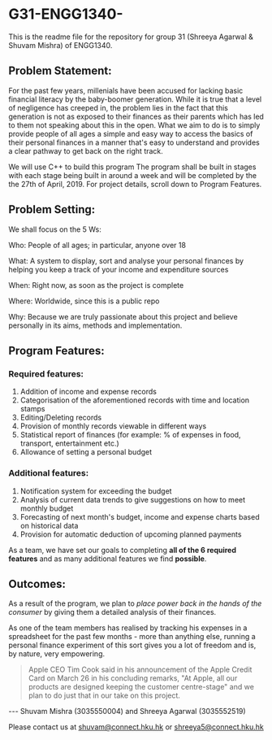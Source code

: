# G31-ENGG1340-
This is the readme file for the repository for group 31 (Shreeya Agarwal &amp; Shuvam Mishra) of ENGG1340.

## Problem Statement:
For the past few years, millenials have been accused for lacking basic financial literacy by the baby-boomer generation. While it is true that a level of negligence has creeped in, the problem lies in the fact that this generation is not as exposed to their finances as their parents which has led to them not speaking about this in the open. What we aim to do is to simply provide people of all ages a simple and easy way to access the basics of their personal finances in a manner that's easy to understand and provides a clear pathway to get back on the right track.

We will use C++ to build this program
The program shall be built in stages with each stage being built in around a week and will be completed by the the 27th of April, 2019.
For project details, scroll down to Program Features.


## Problem Setting:
We shall focus on the 5 Ws:

Who: People of all ages; in particular, anyone over 18

What: A system to display, sort and analyse your personal finances by helping you keep a track of your income and expenditure sources

When: Right now, as soon as the project is complete

Where: Worldwide, since this is a public repo

Why: Because we are truly passionate about this project and believe personally in its aims, methods and implementation.

## Program Features:

### Required features:
1. Addition of income and expense records
2. Categorisation of the aforementioned records with time and location stamps
3. Editing/Deleting records
4. Provision of monthly records viewable in different ways
5. Statistical report of finances (for example: % of expenses in food, transport, entertainment etc.)
6. Allowance of setting a personal budget

### Additional features:
1. Notification system for exceeding the budget
2. Analysis of current data trends to give suggestions on how to meet monthly budget
3. Forecasting of next month's budget, income and expense charts based on historical data
4. Provision for automatic deduction of upcoming planned payments

As a team, we have set our goals to completing **all of the 6 required features** and as many additional features we find **possible**.

## Outcomes:
As a result of the program, we plan to *place power back in the hands of the consumer* by giving them a detailed analysis of their finances.  

As one of the team members has realised by tracking his expenses in a spreadsheet for the past few months - more than anything else, running a personal finance experiment of this sort gives you a lot of freedom and is, by nature, very empowering.
> Apple CEO Tim Cook said in his announcement of the Apple Credit Card on March 26 in his concluding remarks, "At Apple, all our products are designed keeping the customer centre-stage" and we plan to do just that in our take on this project.

--- Shuvam Mishra (3035550004) and Shreeya Agarwal (3035552519)

Please contact us at shuvam@connect.hku.hk or shreeya5@connect.hku.hk
